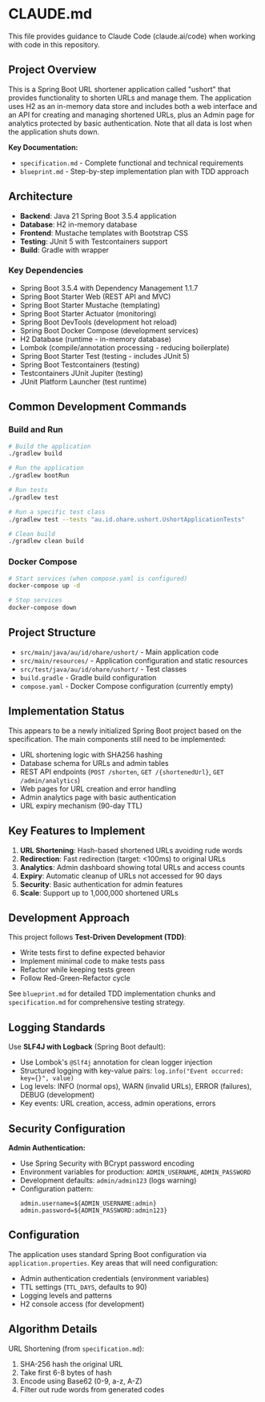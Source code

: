 # CLAUDE.md

This file provides guidance to Claude Code (claude.ai/code) when working with code in this repository.

## Project Overview

This is a Spring Boot URL shortener application called "ushort" that provides functionality to shorten URLs and manage them. The application uses H2 as an in-memory data store and includes both a web interface and an API for creating and managing shortened URLs, plus an Admin page for analytics protected by basic authentication. Note that all data is lost when the application shuts down.

**Key Documentation:**
- `specification.md` - Complete functional and technical requirements
- `blueprint.md` - Step-by-step implementation plan with TDD approach

## Architecture

- **Backend**: Java 21 Spring Boot 3.5.4 application
- **Database**: H2 in-memory database
- **Frontend**: Mustache templates with Bootstrap CSS
- **Testing**: JUnit 5 with Testcontainers support
- **Build**: Gradle with wrapper

### Key Dependencies
- Spring Boot 3.5.4 with Dependency Management 1.1.7
- Spring Boot Starter Web (REST API and MVC)
- Spring Boot Starter Mustache (templating)
- Spring Boot Starter Actuator (monitoring)
- Spring Boot DevTools (development hot reload)
- Spring Boot Docker Compose (development services)
- H2 Database (runtime - in-memory database)
- Lombok (compile/annotation processing - reducing boilerplate)
- Spring Boot Starter Test (testing - includes JUnit 5)
- Spring Boot Testcontainers (testing)
- Testcontainers JUnit Jupiter (testing)
- JUnit Platform Launcher (test runtime)

## Common Development Commands

### Build and Run
```bash
# Build the application
./gradlew build

# Run the application
./gradlew bootRun

# Run tests
./gradlew test

# Run a specific test class
./gradlew test --tests "au.id.ohare.ushort.UshortApplicationTests"

# Clean build
./gradlew clean build
```

### Docker Compose
```bash
# Start services (when compose.yaml is configured)
docker-compose up -d

# Stop services
docker-compose down
```

## Project Structure

- `src/main/java/au/id/ohare/ushort/` - Main application code
- `src/main/resources/` - Application configuration and static resources
- `src/test/java/au/id/ohare/ushort/` - Test classes
- `build.gradle` - Gradle build configuration
- `compose.yaml` - Docker Compose configuration (currently empty)

## Implementation Status

This appears to be a newly initialized Spring Boot project based on the specification. The main components still need to be implemented:

- URL shortening logic with SHA256 hashing
- Database schema for URLs and admin tables
- REST API endpoints (`POST /shorten`, `GET /{shortenedUrl}`, `GET /admin/analytics`)
- Web pages for URL creation and error handling
- Admin analytics page with basic authentication
- URL expiry mechanism (90-day TTL)

## Key Features to Implement

1. **URL Shortening**: Hash-based shortened URLs avoiding rude words
2. **Redirection**: Fast redirection (target: <100ms) to original URLs
3. **Analytics**: Admin dashboard showing total URLs and access counts
4. **Expiry**: Automatic cleanup of URLs not accessed for 90 days
5. **Security**: Basic authentication for admin features
6. **Scale**: Support up to 1,000,000 shortened URLs

## Development Approach

This project follows **Test-Driven Development (TDD)**:
- Write tests first to define expected behavior
- Implement minimal code to make tests pass
- Refactor while keeping tests green
- Follow Red-Green-Refactor cycle

See `blueprint.md` for detailed TDD implementation chunks and `specification.md` for comprehensive testing strategy.

## Logging Standards

Use **SLF4J with Logback** (Spring Boot default):
- Use Lombok's `@Slf4j` annotation for clean logger injection
- Structured logging with key-value pairs: `log.info("Event occurred: key={}", value)`
- Log levels: INFO (normal ops), WARN (invalid URLs), ERROR (failures), DEBUG (development)
- Key events: URL creation, access, admin operations, errors

## Security Configuration

**Admin Authentication:**
- Use Spring Security with BCrypt password encoding
- Environment variables for production: `ADMIN_USERNAME`, `ADMIN_PASSWORD`
- Development defaults: `admin/admin123` (logs warning)
- Configuration pattern:
  ```properties
  admin.username=${ADMIN_USERNAME:admin}
  admin.password=${ADMIN_PASSWORD:admin123}
  ```

## Configuration

The application uses standard Spring Boot configuration via `application.properties`. Key areas that will need configuration:
- Admin authentication credentials (environment variables)
- TTL settings (`TTL_DAYS`, defaults to 90)
- Logging levels and patterns
- H2 console access (for development)

## Algorithm Details

URL Shortening (from `specification.md`):
1. SHA-256 hash the original URL
2. Take first 6-8 bytes of hash
3. Encode using Base62 (0-9, a-z, A-Z)
4. Filter out rude words from generated codes
